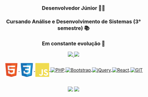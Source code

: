 <div align="center">
  <h3>Desenvolvedor Júnior 👨‍💻</h3>
  <h3>Cursando Análise e Desenvolvimento de Sistemas (3° semestre) 📚</h3>
  <h3>Em constante evolução 🚀</h3>
</div>

<div align="center">
  <a href="https://github.com/JonasJrr">
  <img height="160em" src="https://github-readme-stats.vercel.app/api?username=JonasJrr&show_icons=true&theme=dracula&include_all_commits=true&count_private=true"/>
  <img height="160em" src="https://github-readme-stats.vercel.app/api/top-langs/?username=JonasJrr&layout=compact&langs_count=7&theme=dracula"/>
</div>

<div style="display: inline_block" align="center"><br>
  <img align="center" alt="HTML" height="45" width="45"                src="https://raw.githubusercontent.com/devicons/devicon/master/icons/html5/html5-original.svg">
  <img align="center" alt="CSS" height="45" width="45" 
 src="https://raw.githubusercontent.com/devicons/devicon/master/icons/css3/css3-original.svg">
  <img align="center" alt="JavaScript" height="45" width="45"  src="https://raw.githubusercontent.com/devicons/devicon/master/icons/javascript/javascript-plain.svg">
  <img align="center" alt="PHP" height="45" width="45" 
 src="https://cdn.jsdelivr.net/gh/devicons/devicon/icons/php/php-original.svg">
  <img align="center" alt="Bootstrap" height="45" width="45"  src="https://cdn.jsdelivr.net/gh/devicons/devicon/icons/bootstrap/bootstrap-original.svg" />
  <img align="center" alt="jQuery" height="45" width="45" 
 src="https://cdn.jsdelivr.net/gh/devicons/devicon/icons/jquery/jquery-original.svg" />
  <img align="center" alt="React" height="45" width="45" 
 src="https://cdn.jsdelivr.net/gh/devicons/devicon/icons/react/react-original.svg" />
  <img align="center" alt="GIT" height="45" width="45" 
 src="https://cdn.jsdelivr.net/gh/devicons/devicon/icons/git/git-original.svg" />
</div>

##

<div align="center"> 
  <a href = "mailto:jonasjroliveira17@gmail.com"><img src="https://img.shields.io/badge/-Gmail-%23333?style=for-the-badge&logo=gmail&logoColor=white" target="_blank"></a>
  <a href="https://www.linkedin.com/in/jonas-júnior-789968216/" target="_blank"><img src="https://img.shields.io/badge/-LinkedIn-%230077B5?style=for-the-badge&logo=linkedin&logoColor=white" target="_blank"></a>
</div>
